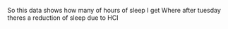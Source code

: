 So this data shows how many of hours of sleep I get
Where after tuesday theres a reduction of sleep due to HCI
